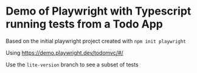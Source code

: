 # Demo of Playwright with Typescript running tests from a  Todo App

Based on the initial playwright project created with `npm init playwright`

Using https://demo.playwright.dev/todomvc/#/

Use the `lite-version` branch to see a subset of tests